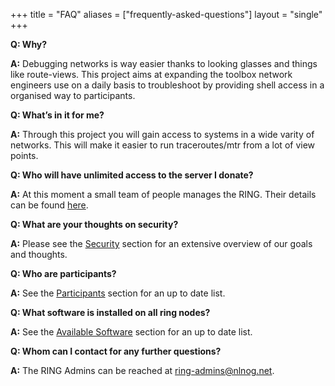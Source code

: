 +++
title = "FAQ"
aliases = ["frequently-asked-questions"]
layout = "single"
+++

**Q: Why?**

**A:** Debugging networks is way easier thanks to looking glasses and things like route-views. This project aims at expanding the toolbox network engineers use on a daily basis to troubleshoot by providing shell access in a organised way to participants.

**Q: What’s in it for me?**

**A:** Through this project you will gain access to systems in a wide varity of networks. This will make it easier to run traceroutes/mtr from a lot of view points.

**Q: Who will have unlimited access to the server I donate?**

**A:** At this moment a small team of people manages the RING. Their details can be found [here](/contact).

**Q: What are your thoughts on security?**

**A:** Please see the [Security](/security) section for an extensive overview of our goals and thoughts.

**Q: Who are participants?**

**A:** See the [Participants](/participants) section for an up to date list.

**Q: What software is installed on all ring nodes?**

**A:** See the [Available Software](/user-guide/software) section for an up to date list.

**Q: Whom can I contact for any further questions?**

**A:** The RING Admins can be reached at [ring-admins@nlnog.net](mailto:ring-admins@nlnog.net).

